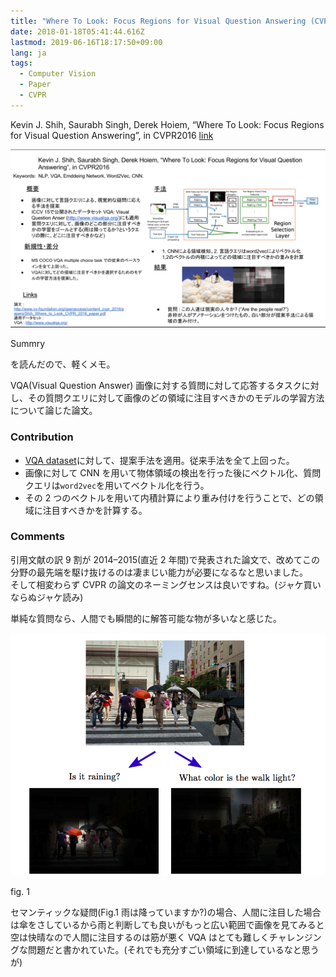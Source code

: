 ```yaml
---
title: "Where To Look: Focus Regions for Visual Question Answering (CVPR2016)を読んだ"
date: 2018-01-18T05:41:44.616Z
lastmod: 2019-06-16T18:17:50+09:00
lang: ja
tags:
  - Computer Vision
  - Paper
  - CVPR
---
```


Kevin J. Shih, Saurabh Singh, Derek Hoiem, “Where To Look: Focus Regions for Visual Question Answering”, in CVPR2016 [link](http://www.cv-foundation.org/openaccess/content_cvpr_2016/papers/Shih_Where_to_Look_CVPR_2016_paper.pdf)

![image](/posts/2018-01-17_where-to-look-focus-regions-for-visual-question-answering-cvpr2016を読んだ/images/1.png)

Summry

を読んだので、軽くメモ。

VQA(Visual Question Answer) 画像に対する質問に対して応答するタスクに対し、その質問クエリに対して画像のどの領域に注目すべきかのモデルの学習方法について論じた論文。

### Contribution

- [VQA dataset](http://www.visualqa.org/)に対して、提案手法を適用。従来手法を全て上回った。
- 画像に対して CNN を用いて物体領域の検出を行った後にベクトル化、質問クエリは`word2vec`を用いてベクトル化を行う。
- その 2 つのベクトルを用いて内積計算により重み付けを行うことで、どの領域に注目すべきかを計算する。

### Comments

引用文献の訳 9 割が 2014–2015(直近 2 年間)で発表された論文で、改めてこの分野の最先端を駆け抜けるのは凄まじい能力が必要になるなと思いました。  
そして相変わらず CVPR の論文のネーミングセンスは良いですね。(ジャケ買いならぬジャケ読み)

単純な質問なら、人間でも瞬間的に解答可能な物が多いなと感じた。

![image](/posts/2018-01-17_where-to-look-focus-regions-for-visual-question-answering-cvpr2016を読んだ/images/2.png)

fig. 1

セマンティックな疑問(Fig.1 雨は降っていますか?)の場合、人間に注目した場合は傘をさしているから雨と判断しても良いがもっと広い範囲で画像を見てみると空は快晴なので人間に注目するのは筋が悪く VQA はとても難しくチャレンジングな問題だと書かれていた。(それでも充分すごい領域に到達しているなと思うが)
